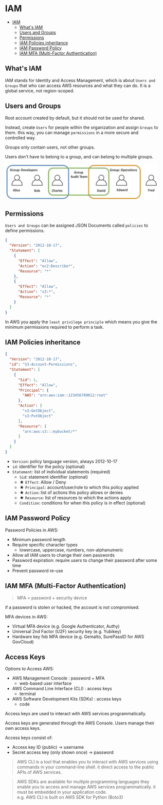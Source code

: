 # IAM

- [IAM](#iam)
  - [What's IAM](#whats-iam)
  - [Users and Groups](#users-and-groups)
  - [Permissions](#permissions)
  - [IAM Policies inheritance](#iam-policies-inheritance)
  - [IAM Password Policy](#iam-password-policy)
  - [IAM MFA (Multi-Factor Authentication)](#iam-mfa-multi-factor-authentication)

## What's IAM

IAM stands for Identity and Access Management, 
which is about `Users and Groups` that who can access AWS resources and what they can do.
It is a global service, not region-scoped.

## Users and Groups

Root account created by default, but it should not be used for shared.

Instead, create `Users` for people within the organization and assign `Groups` to them.
this way, you can manage `permissions` in a more secure and controlled way.

Groups only contain users, not other groups.

Users don't have to belong to a group, and can belong to multiple groups.

![iam_groups.png](images%2Fiam_groups.png)

## Permissions

`Users and Groups` can be assigned JSON Documents called `policies` to define permissions.

```json
{
  "Version": "2012-10-17",
  "Statement": [
    {
      "Effect": "Allow",
      "Action": "ec2:Describe*",
      "Resource": "*"
    },
    {
      "Effect": "Allow",
      "Action": "s3:*",
      "Resource": "*"
    }
  ]
}
```

In AWS you apply the `least privilege principle` which means you give the minimum permissions required to perform a task.

## IAM Policies inheritance

```json
{
  "Version": "2012-10-17",
  "id": "S3-Account-Permissions",
  "Statement": [
    {
      "Sid": 1,
      "Effect": "Allow",
      "Principal": {
        "AWS": "arn:aws:iam::123456789012:root"
      },
      "Action": [
        "s3:GetObject",
        "s3:PutObject"
      ],
      "Resource": [
        "arn:aws:s3:::mybucket/*"
      ]
    }
  ]
}
```

* `Version`: policy language version, always 2012-10-17
* `id`: identifier for the policy (optional)
* `Statement`: list of individual statements (required)
  * `Sid`: statement identifier (optional)
  * ★ `Effect`: Allow / Deny
  * ★ `Principal`: account/user/role to which this policy applied
  * ★ `Action`: list of actions this policy allows or denies
  * ★ `Resource`: list of resources to which the actions apply
  * `Condition`: conditions for when this policy is in effect (optional)

## IAM Password Policy

Password Policies in AWS:
  * Minimum password length
  * Require specific character types
    * lowercase, uppercase, numbers, non-alphanumeric
  * Allow all IAM users to change their own passwords
  * Password expiration: require users to change their password after some time
  * Prevent password re-use

## IAM MFA (Multi-Factor Authentication)

> MFA = password + security device

if a password is stolen or hacked, the account is not compromised.

MFA devices in AWS:

* Virtual MFA device (e.g. Google Authenticator, Authy)
* Universal 2nd Factor (U2F) security key (e.g. Yubikey)
* Hardware key fob MFA device (e.g. Gemalto, SurePassID for AWS GovCloud)

## Access Keys

Options to Access AWS:
* AWS Management Console : password + MFA
  * web-based user interface
* AWS Command Line Interface (CLI) : access keys
  * terminal
* AWS Software Development Kits (SDKs) : access keys
  * code

Access keys are used to interact with AWS services programmatically.

Access keys are generated through the AWS Console.
Users manage their own access keys.

Access keys consist of:
* Access key ID (public) -> username
* Secret access key (only shown once) -> password

> AWS CLI is a tool that enables you to interact with AWS services
> using commands in your command-line shell.
> it direct access to the public APIs of AWS services.

> AWS SDKs are available for multiple programming languages
> they enable you to access and manage AWS services programmatically.
> it must be embedded in your application code.  
> e.g. AWS CLI is built on AWS SDK for Python (Boto3)
 
